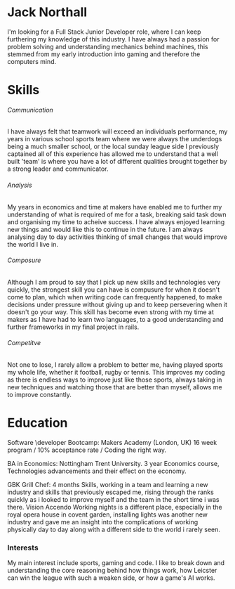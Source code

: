 <h1> Jack Northall </h1>

I'm looking for a Full Stack Junior Developer role, where I can keep furthering my knowledge of this industry. I have always had a passion for problem solving and understanding mechanics behind machines, this stemmed from my early introduction into gaming and therefore the computers mind.

<h1> Skills </h1>

<h6> Communication </h6> 
I have always felt that teamwork will exceed an individuals performance, my years in various school sports team where we were always the underdogs being a much smaller school, or the local sunday league side I previously captained all of this experience has allowed me to understand that a well built 'team' is where you have a lot of different qualities brought together by a strong leader and communicator.

<h6>Analysis</h6>
My years in economics and time at makers have enabled me to further my understanding of what is required of me for a task, breaking said task down and organising my time to acheive success. I have always enjoyed learning new things and would like this to continue in the future. I am always analysing day to day activities thinking of small changes that would improve the world I live in.

<h6> Composure </h6>
Although I am proud to say that I pick up new skills and technologies very quickly, the strongest skill you can have is compusure for when it doesn't come to plan, which when writing code can frequently happened, to make decisions under pressure without giving up and to keep persevering when it doesn't go your way. This skill has become even strong with my time at makers as I have had to learn two languages, to a good understanding and further frameworks in my final project in rails.

<h6> Competitve </h6> 
Not one to lose, I rarely allow a problem to better me, having played sports my whole life, whether it football, rugby or tennis. This improves my coding as there is endless ways to improve just like those sports, always taking in new techniques and watching those that are better than myself, allows me to improve constantly. 

<h1>Education</h1>
Software \developer Bootcamp: Makers Academy (London, UK)
16 week program / 10% acceptance rate / Coding the right way. 

BA in Economics: Nottingham Trent University.
3 year Economics course, Technologies advancements and their effect on the economy. 

<Working History> 
GBK Grill Chef: 4 months
Skills, working in a team and learning a new industry and skills that previously escaped me, rising through the ranks quickly as i looked to improve myself and the team in the short time i was there.
Vision Accendo 
Working nights is a different place, especially in the royal opera house in covent garden, installing lights was another new industry and gave me an insight into the complications of working physically day to day along with a different side to the world i rarely seen. 

<h3> Interests </h3> 
My main interest include sports, gaming and code. I like to break down and understanding the core reasoning behind how things work, how Leicster can win the league with such a weaken side, or how a game's AI works.  
